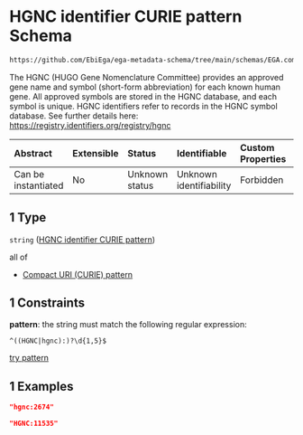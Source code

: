 # HGNC identifier CURIE pattern Schema

```txt
https://github.com/EbiEga/ega-metadata-schema/tree/main/schemas/EGA.common-definitions.json#/definitions/gene_descriptor/properties/gene_id_curie/oneOf/1
```

The HGNC (HUGO Gene Nomenclature Committee) provides an approved gene name and symbol (short-form abbreviation) for each known human gene. All approved symbols are stored in the HGNC database, and each symbol is unique. HGNC identifiers refer to records in the HGNC symbol database. See further details here: <https://registry.identifiers.org/registry/hgnc>

| Abstract            | Extensible | Status         | Identifiable            | Custom Properties | Additional Properties | Access Restrictions | Defined In                                                                                |
| :------------------ | :--------- | :------------- | :---------------------- | :---------------- | :-------------------- | :------------------ | :---------------------------------------------------------------------------------------- |
| Can be instantiated | No         | Unknown status | Unknown identifiability | Forbidden         | Allowed               | none                | [EGA.common-definitions.json*](../out/EGA.common-definitions.json "open original schema") |

## 1 Type

`string` ([HGNC identifier CURIE pattern](ega-12-definitions-hgnc-identifier-curie-pattern.md))

all of

*   [Compact URI (CURIE) pattern](ega-12-definitions-compact-uri-curie-pattern.md "check type definition")

## 1 Constraints

**pattern**: the string must match the following regular expression: 

```regexp
^((HGNC|hgnc):)?\d{1,5}$
```

[try pattern](https://regexr.com/?expression=%5E\(\(HGNC%7Chgnc\)%3A\)%3F%5Cd%7B1%2C5%7D%24 "try regular expression with regexr.com")

## 1 Examples

```json
"hgnc:2674"
```

```json
"HGNC:11535"
```
